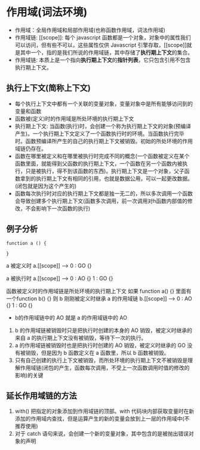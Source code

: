 <!--
 * @Author: xujie 1607526161@qq.com
 * @Date: 2022-04-22 13:10:58
 * @LastEditors: xujie 1607526161@qq.com
 * @FilePath: \HTML-CSS-Javascript-\JAVAScript+ES6\JavaScript\JavaScript函数，作用域\作用域精解.md
 * @Description: 执行期上下文与作用域链的概念
-->
# 作用域(词法环境)

* 作用域：全局作用域和局部作用域(也称函数作用域，词法作用域)
* 作用域链: [[scope]]: 每个 javascript 函数都是一个对象，对象中的属性我们可以访问，但有些不可以，这些属性仅供 Javascript 引擎存取，[[scope]]就是其中一个，指的是我们所说的作用域链，其中存储了**执行期上下文**的集合。
* 作用域链: 本质上是一个指向**执行期上下文**的**指针列表**，它只包含引用不包含执行期上下文。

## 执行上下文(简称上下文)

* 每个执行上下文中都有一个关联的变量对象，变量对象中是所有能够访问到的变量和函数
* 函数被(定义)时的作用域是所处环境的执行期上下文
* 执行期上下文:  当函数(执行)时，会创建一个称为执行期上下文的对象(预编译产生)。一个执行期上下文定义了一个函数执行时的环境。当函数执行完毕时。函数预编译所产生的自己的执行期上下文被销毁。初始的所处环境的作用域链仍存在。
* 函数在哪里被定义和在哪里被执行时完成不同的概念(一个函数被定义在某个函数里面，就能得到父函数的执行期上下文，一个函数在另一个函数内被执行，只是被执行，得不到该函数的东西)。执行期上下文是一个对象，父子函数拿到的执行期上下文有相同的引用，也就是数据公用，可以一起更改数据。(闭包就是因为这个产生的)
* 函数每次执行时对应的执行期上下文都是独一无二的，所以多次调用一个函数会导致创建多个执行期上下文(函数多次调用，前一次调用对h函数内部值的修改，不会影响下一次函数的执行)

## 例子分析

```JS
function a () {

}
```

a 被定义时 a.[[scope]] --> 0 : GO {}

a 被执行时 a.[[scope]] --> 0 : AO {}
                          1 : GO {}

函数被定义时的作用域链是所处环境的执行期上下文
如果 function a() {} 里面有一个function b() {}
则 b 刚刚被定义时继承 a 的作用域链     b.[[scope]] --> 0 : AO {}
                                                    1 : GO {}

* b的作用域链中的 AO 就是 a 的作用域链中的 AO

1. b 的作用域链被销毁时只是把执行时创建的本身的 AO 销毁，被定义时继承的来自 a 的执行期上下文没有被销毁，等待下一次的执行。
2. a 的作用域链被销毁时也是把执行时创建的 AO 销毁，被定义时继承的 GO 没有被销毁，但是因为 b 函数定义在 a 函数里，所以 b 函数被销毁。
3. 只有自己创建的执行上下文被销毁，而所处环境的执行期上下文不被销毁是理解作用域链(闭包的产生，函数每次调用，不受上一次函数调用时值的修改的影响)的关键

## 延长作用域链的方法

1. with() 把指定的对象添加到作用域链的顶部。with 代码块内部获取变量时在新添加的作用域内查找，但是运算产生的新的变量会放到上一层的作用域中(不推荐使用)
2. 对于 catch 语句来说，会创建一个新的变量对象，其中包含的是被抛出错误对象的声明

